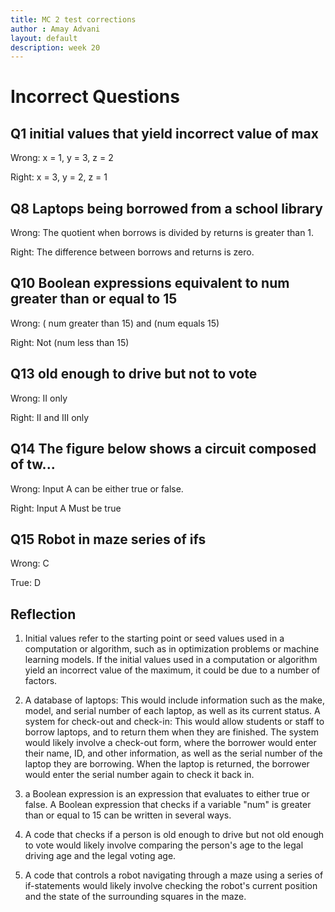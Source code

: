 ```yaml
---
title: MC 2 test corrections
author : Amay Advani
layout: default
description: week 20
---
```


# Incorrect Questions

## Q1 initial values that yield incorrect value of max

Wrong: x = 1, y = 3, z = 2

Right: x = 3, y = 2, z = 1 


## Q8 Laptops being borrowed from a school library

Wrong: The quotient when borrows is divided by returns is greater than 1.

Right: The difference between borrows and returns is zero.


## Q10 Boolean expressions equivalent to num greater than or equal to 15

Wrong: ( num greater than 15) and (num equals 15)

Right: Not (num less than 15)


## Q13 old enough to drive but not to vote

Wrong: II only

Right: II and III only


## Q14 The figure below shows a circuit composed of tw...

Wrong: Input A can be either true or false.

Right: Input A Must be true


## Q15 Robot in maze series of ifs

Wrong: C

True: D

## Reflection

   1) Initial values refer to the starting point or seed values used in a computation or algorithm, such as in optimization problems or machine learning models. If the initial values used in a computation or algorithm yield an incorrect value of the maximum, it could be due to a number of factors.

   2) A database of laptops: This would include information such as the make, model, and serial number of each laptop, as well as its current status. A system for check-out and check-in: This would allow students or staff to borrow laptops, and to return them when they are finished. The system would likely involve a check-out form, where the borrower would enter their name, ID, and other information, as well as the serial number of the laptop they are borrowing. When the laptop is returned, the borrower would enter the serial number again to check it back in.

   3) a Boolean expression is an expression that evaluates to either true or false. A Boolean expression that checks if a variable "num" is greater than or equal to 15 can be written in several ways.

   4) A code that checks if a person is old enough to drive but not old enough to vote would likely involve comparing the person's age to the legal driving age and the legal voting age. 

   5) A code that controls a robot navigating through a maze using a series of if-statements would likely involve checking the robot's current position and the state of the surrounding squares in the maze.
